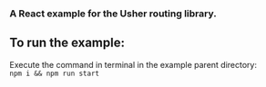 ### A React example for the Usher routing library.

## To run the example:

Execute the command in terminal in the example parent directory: </br>
`npm i && npm run start`
